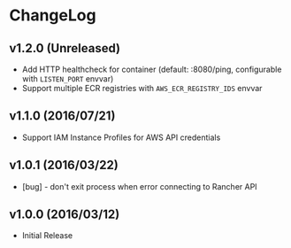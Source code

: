 # ChangeLog

## v1.2.0 (Unreleased)

* Add HTTP healthcheck for container (default: :8080/ping, configurable with `LISTEN_PORT` envvar)
* Support multiple ECR registries with `AWS_ECR_REGISTRY_IDS` envvar

## v1.1.0 (2016/07/21)

* Support IAM Instance Profiles for AWS API credentials

## v1.0.1 (2016/03/22)

* [bug] - don't exit process when error connecting to Rancher API

## v1.0.0 (2016/03/12)

* Initial Release
